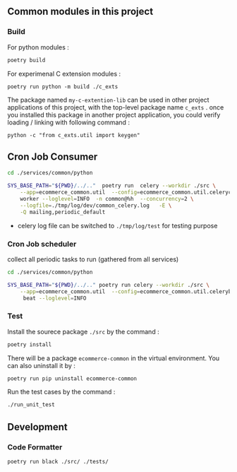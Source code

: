 ## Common modules in this project
### Build
For python modules :
```bash
poetry build
```

For experimenal C extension modules :
```shell
poetry run python -m build ./c_exts
```
The package named `my-c-extention-lib` can be used in other project applications of this project, with the top-level package name `c_exts` . 
once you installed this package in another project application, you could verify loading / linking with following command :
```shell
python -c "from c_exts.util import keygen"
```

## Cron Job Consumer
```bash
cd ./services/common/python

SYS_BASE_PATH="${PWD}/../.."  poetry run  celery --workdir ./src \
    --app=ecommerce_common.util  --config=ecommerce_common.util.celeryconfig \
    worker --loglevel=INFO  -n common@%h  --concurrency=2 \
    --logfile=./tmp/log/dev/common_celery.log   -E \
    -Q mailing,periodic_default
```

- celery log file can be switched to `./tmp/log/test` for testing purpose

### Cron Job scheduler
collect all periodic tasks to run (gathered from all services)
```bash
cd ./services/common/python

SYS_BASE_PATH="${PWD}/../.." poetry run celery --workdir ./src \
    --app=ecommerce_common.util  --config=ecommerce_common.util.celerybeatconfig \
     beat --loglevel=INFO
```

### Test
Install the sourece package `./src` by the command :
```bash
poetry install
```
There will be a package `ecommerce-common` in the virtual environment. You can also uninstall it by :
```bash
poetry run pip uninstall ecommerce-common
```
Run the test cases by the command :
```bash
./run_unit_test
```

## Development
### Code Formatter
```bash
poetry run black ./src/ ./tests/
```
